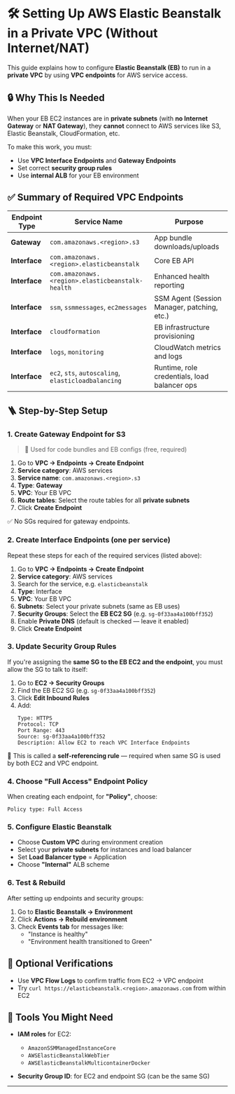 # 🛠️ Setting Up AWS Elastic Beanstalk in a Private VPC (Without Internet/NAT)

This guide explains how to configure **Elastic Beanstalk (EB)** to run in a **private VPC** by using **VPC endpoints** for AWS service access.

## 🔒 Why This Is Needed

When your EB EC2 instances are in **private subnets** (with **no Internet Gateway** or **NAT Gateway**), they **cannot** connect to AWS services like S3, Elastic Beanstalk, CloudFormation, etc.

To make this work, you must:
- Use **VPC Interface Endpoints** and **Gateway Endpoints**
- Set correct **security group rules**
- Use **internal ALB** for your EB environment

## ✅ Summary of Required VPC Endpoints

| Endpoint Type | Service Name                                        | Purpose                                      |
|---------------|-----------------------------------------------------|----------------------------------------------|
| **Gateway**   | `com.amazonaws.<region>.s3`                         | App bundle downloads/uploads                 |
| **Interface** | `com.amazonaws.<region>.elasticbeanstalk`           | Core EB API                                  |
| **Interface** | `com.amazonaws.<region>.elasticbeanstalk-health`    | Enhanced health reporting                    |
| **Interface** | `ssm`, `ssmmessages`, `ec2messages`                 | SSM Agent (Session Manager, patching, etc.)  |
| **Interface** | `cloudformation`                                    | EB infrastructure provisioning               |
| **Interface** | `logs`, `monitoring`                                | CloudWatch metrics and logs                  |
| **Interface** | `ec2`, `sts`, `autoscaling`, `elasticloadbalancing` | Runtime, role credentials, load balancer ops |

## 🪜 Step-by-Step Setup

### 1. Create Gateway Endpoint for S3

> 📍 Used for code bundles and EB configs (free, required)

1. Go to **VPC → Endpoints → Create Endpoint**
2. **Service category**: AWS services
3. **Service name**: `com.amazonaws.<region>.s3`
4. **Type**: **Gateway**
5. **VPC**: Your EB VPC
6. **Route tables**: Select the route tables for all **private subnets**
7. Click **Create Endpoint**

✅ No SGs required for gateway endpoints.

### 2. Create Interface Endpoints (one per service)

Repeat these steps for each of the required services (listed above):

1. Go to **VPC → Endpoints → Create Endpoint**
2. **Service category**: AWS services
3. Search for the service, e.g. `elasticbeanstalk`
4. **Type**: Interface
5. **VPC**: Your EB VPC
6. **Subnets**: Select your private subnets (same as EB uses)
7. **Security Groups**: Select the **EB EC2 SG** (e.g. `sg-0f33aa4a100bff352`)
8. Enable **Private DNS** (default is checked — leave it enabled)
9. Click **Create Endpoint**

### 3. Update Security Group Rules

If you're assigning the **same SG to the EB EC2 and the endpoint**, you must allow the SG to talk to itself:

1. Go to **EC2 → Security Groups**
2. Find the EB EC2 SG (e.g. `sg-0f33aa4a100bff352`)
3. Click **Edit Inbound Rules**
4. Add:
   ```
   Type: HTTPS
   Protocol: TCP
   Port Range: 443
   Source: sg-0f33aa4a100bff352
   Description: Allow EC2 to reach VPC Interface Endpoints
   ```

📌 This is called a **self-referencing rule** — required when same SG is used by both EC2 and VPC endpoint.

### 4. Choose "Full Access" Endpoint Policy

When creating each endpoint, for **"Policy"**, choose:
```
Policy type: Full Access
```

### 5. Configure Elastic Beanstalk

- Choose **Custom VPC** during environment creation
- Select your **private subnets** for instances and load balancer
- Set **Load Balancer type** = Application
- Choose **"Internal"** ALB scheme

### 6. Test & Rebuild

After setting up endpoints and security groups:

1. Go to **Elastic Beanstalk → Environment**
2. Click **Actions → Rebuild environment**
3. Check **Events tab** for messages like:
   - "Instance is healthy"
   - "Environment health transitioned to Green"

## 🧪 Optional Verifications

- Use **VPC Flow Logs** to confirm traffic from EC2 → VPC endpoint
- Try `curl https://elasticbeanstalk.<region>.amazonaws.com` from within EC2

## 🧰 Tools You Might Need

- **IAM roles** for EC2:
  - `AmazonSSMManagedInstanceCore`
  - `AWSElasticBeanstalkWebTier`
  - `AWSElasticBeanstalkMulticontainerDocker`

- **Security Group ID**: for EC2 and endpoint SG (can be the same SG)

---